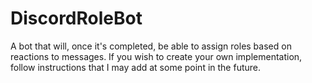 # DiscordRoleBot

A bot that will, once it's completed, be able to assign roles based on reactions to messages. If you wish to create your own implementation, follow instructions that I may add at some point in the future.